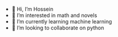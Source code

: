 - 👋 Hi, I’m Hossein
- 👀 I’m interested in math and novels
- 🌱 I’m currently learning machine learning
- 💞️ I’m looking to collaborate on python

<!---
hosseinMota/hosseinMota is a ✨ special ✨ repository because its `README.md` (this file) appears on your GitHub profile.
You can click the Preview link to take a look at your changes.
--->
